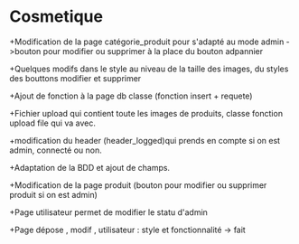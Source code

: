 # Cosmetique

+Modification de la page catégorie_produit pour s'adapté au mode admin ->bouton pour modifier ou supprimer à la place du bouton adpannier

+Quelques modifs dans le style au niveau de la taille des images, du styles des bouttons modifier et supprimer

+Ajout de fonction à la page db classe (fonction insert + requete)

+Fichier upload qui contient toute les images de produits, classe fonction upload file qui va avec.

+modification du header  (header_logged)qui prends en compte si on est admin, connecté ou non.

+Adaptation de la BDD et ajout de champs.

+Modification de la page produit (bouton pour modifier ou supprimer produit si on est admin)

+Page utilisateur permet de modifier le statu d'admin 

+Page dépose , modif , utilisateur :  style et fonctionnalité -> fait
